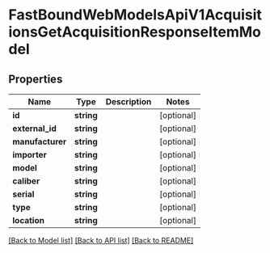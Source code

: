 # FastBoundWebModelsApiV1AcquisitionsGetAcquisitionResponseItemModel

## Properties
Name | Type | Description | Notes
------------ | ------------- | ------------- | -------------
**id** | **string** |  | [optional] 
**external_id** | **string** |  | [optional] 
**manufacturer** | **string** |  | [optional] 
**importer** | **string** |  | [optional] 
**model** | **string** |  | [optional] 
**caliber** | **string** |  | [optional] 
**serial** | **string** |  | [optional] 
**type** | **string** |  | [optional] 
**location** | **string** |  | [optional] 

[[Back to Model list]](../../README.md#documentation-for-models) [[Back to API list]](../../README.md#documentation-for-api-endpoints) [[Back to README]](../../README.md)

